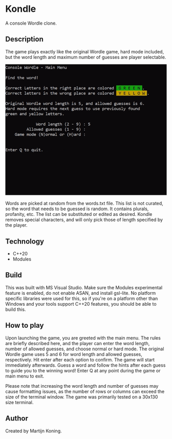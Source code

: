 # Kondle
A console Wordle clone.

## Description

The game plays exactly like the original Wordle game, hard mode included, but the word length and maximum number of guesses are player selectable.

![Animation](./media/Kondle.gif)

Words are picked at random from the words.txt file. This list is not curated, so the word that needs to be guessed is random. It contains plurals, profanity, etc. The list can be substituted or edited as desired. Kondle removes special characters, and will only pick those of length specified by the player.

## Technology
* C++20
* Modules

## Build
This was built with MS Visual Studio. Make sure the Modules experimental feature is enabled, do not enable ASAN, and install gsl-lite. No platform specific libraries were used for this, so if you're on a platform other than Windows and your tools support C++20 features, you should be able to build this.

## How to play
Upon launching the game, you are greeted with the main menu. The rules are briefly described here, and the player can enter the word length, number of allowed guesses, and choose normal or hard mode. The original Wordle game uses 5 and 6 for word length and allowed guesses, respectively. Hit enter after each option to confirm. The game will start immediately afterwards. Guess a word and follow the hints after each guess to guide you to the winning word!
Enter Q at any point during the game or main menu to exit.

Please note that increasing the word length and number of guesses may cause formatting issues, as the number of rows or columns can exceed the size of the terminal window. The game was primarily tested on a 30x130 size terminal.

## Author
Created by Martijn Koning.
